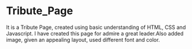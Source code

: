 # Tribute_Page
It is a Tribute Page, created using basic understanding of HTML, CSS and Javascript.
I have created this page for admire a great leader.Also added image, given an appealing layout, used different font and color. 
